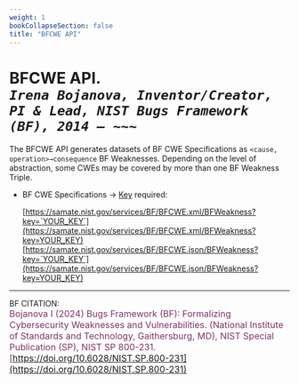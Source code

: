 ```yaml
---
weight: 1
bookCollapseSection: false
title: "BFCWE API"
---
```


<!-- Google tag (gtag.js) -->
<script async src="https://www.googletagmanager.com/gtag/js?id=G-PJ364XPP9F"></script>
<script>
  window.dataLayer = window.dataLayer || [];
  function gtag(){dataLayer.push(arguments);}
  gtag('js', new Date());

  gtag('config', 'G-PJ364XPP9F');
</script>

# BFCWE API. <br/>_`Irena Bojanova, Inventor/Creator, PI & Lead, NIST Bugs Framework (BF), 2014 – ~~~`_

The BFCWE API generates datasets of BF CWE Specifications as `<cause, operation>→consequence` BF Weaknesses. Depending on the level of abstraction, some CWEs may be covered by more than one BF Weakness Triple.

- BF CWE Specifications &rarr; [Key](https://forms.gle/SRZyva5Vn1i4dQQ2A) required:

  [https://samate.nist.gov/services/BF/BFCWE.xml/BFWeakness?key=`YOUR_KEY`](https://samate.nist.gov/services/BF/BFCWE.xml/BFWeakness?key=YOUR_KEY)<br/>
  [https://samate.nist.gov/services/BF/BFCWE.json/BFWeakness?key=`YOUR_KEY`](https://samate.nist.gov/services/BF/BFCWE.json/BFWeakness?key=YOUR_KEY)

_________________________________

BF CITATION: <br/>
<l style="font-size: 16px; color: #7D3368"> Bojanova I (2024) Bugs Framework (BF): Formalizing Cybersecurity Weaknesses and Vulnerabilities. (National Institute of Standards and Technology, Gaithersburg, MD), NIST Special Publication (SP), NIST SP 800-231. [https://doi.org/10.6028/NIST.SP.800-231](https://doi.org/10.6028/NIST.SP.800-231)</l>  <br/> 